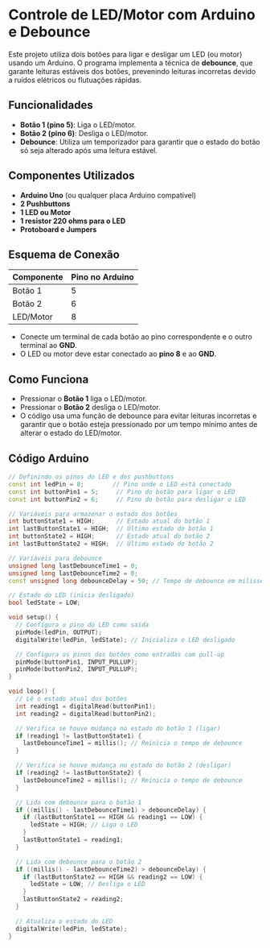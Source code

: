 # Controle de LED/Motor com Arduino e Debounce

Este projeto utiliza dois botões para ligar e desligar um LED (ou motor) usando um Arduino. O programa implementa a técnica de **debounce**, que garante leituras estáveis dos botões, prevenindo leituras incorretas devido a ruídos elétricos ou flutuações rápidas.

## Funcionalidades

- **Botão 1 (pino 5)**: Liga o LED/motor.
- **Botão 2 (pino 6)**: Desliga o LED/motor.
- **Debounce**: Utiliza um temporizador para garantir que o estado do botão só seja alterado após uma leitura estável.

## Componentes Utilizados

- **Arduino Uno** (ou qualquer placa Arduino compatível)
- **2 Pushbuttons**
- **1 LED ou Motor**
- **1 resistor 220 ohms para o LED** 
- **Protoboard e Jumpers**

## Esquema de Conexão

| Componente  | Pino no Arduino |
|-------------|-----------------|
| Botão 1     | 5               |
| Botão 2     | 6               |
| LED/Motor   | 8               |

- Conecte um terminal de cada botão ao pino correspondente e o outro terminal ao **GND**.
- O LED ou motor deve estar conectado ao **pino 8** e ao **GND**.

## Como Funciona

- Pressionar o **Botão 1** liga o LED/motor.
- Pressionar o **Botão 2** desliga o LED/motor.
- O código usa uma função de debounce para evitar leituras incorretas e garantir que o botão esteja pressionado por um tempo mínimo antes de alterar o estado do LED/motor.

## Código Arduino

```cpp
// Definindo os pinos do LED e dos pushbuttons
const int ledPin = 8;        // Pino onde o LED está conectado
const int buttonPin1 = 5;     // Pino do botão para ligar o LED
const int buttonPin2 = 6;     // Pino do botão para desligar o LED

// Variáveis para armazenar o estado dos botões
int buttonState1 = HIGH;      // Estado atual do botão 1
int lastButtonState1 = HIGH;  // Último estado do botão 1
int buttonState2 = HIGH;      // Estado atual do botão 2
int lastButtonState2 = HIGH;  // Último estado do botão 2

// Variáveis para debounce
unsigned long lastDebounceTime1 = 0;
unsigned long lastDebounceTime2 = 0;
const unsigned long debounceDelay = 50; // Tempo de debounce em milissegundos

// Estado do LED (inicia desligado)
bool ledState = LOW;

void setup() {
  // Configura o pino do LED como saída
  pinMode(ledPin, OUTPUT);
  digitalWrite(ledPin, ledState); // Inicializa o LED desligado

  // Configura os pinos dos botões como entradas com pull-up
  pinMode(buttonPin1, INPUT_PULLUP);
  pinMode(buttonPin2, INPUT_PULLUP);
}

void loop() {
  // Lê o estado atual dos botões
  int reading1 = digitalRead(buttonPin1);
  int reading2 = digitalRead(buttonPin2);

  // Verifica se houve mudança no estado do botão 1 (ligar)
  if (reading1 != lastButtonState1) {
    lastDebounceTime1 = millis(); // Reinicia o tempo de debounce
  }

  // Verifica se houve mudança no estado do botão 2 (desligar)
  if (reading2 != lastButtonState2) {
    lastDebounceTime2 = millis(); // Reinicia o tempo de debounce
  }

  // Lida com debounce para o botão 1
  if ((millis() - lastDebounceTime1) > debounceDelay) {
    if (lastButtonState1 == HIGH && reading1 == LOW) {
      ledState = HIGH; // Liga o LED
    }
    lastButtonState1 = reading1;
  }

  // Lida com debounce para o botão 2
  if ((millis() - lastDebounceTime2) > debounceDelay) {
    if (lastButtonState2 == HIGH && reading2 == LOW) {
      ledState = LOW; // Desliga o LED
    }
    lastButtonState2 = reading2;
  }

  // Atualiza o estado do LED
  digitalWrite(ledPin, ledState);
}
